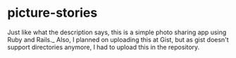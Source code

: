 # picture-stories
Just like what the description says, this is a simple photo sharing app using Ruby and Rails._
Also, I planned on uploading this at Gist, but as gist doesn't support directories anymore, I had to upload this in the repository.
